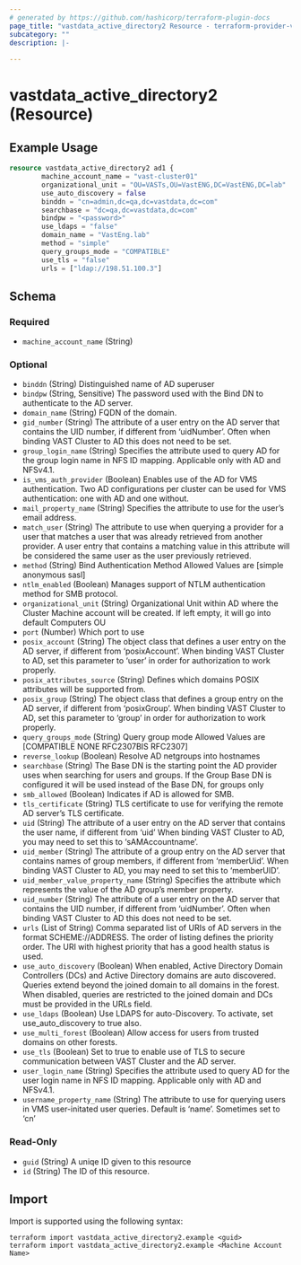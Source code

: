 ```yaml
---
# generated by https://github.com/hashicorp/terraform-plugin-docs
page_title: "vastdata_active_directory2 Resource - terraform-provider-vastdata"
subcategory: ""
description: |-
  
---
```


# vastdata_active_directory2 (Resource)



## Example Usage

```terraform
resource vastdata_active_directory2 ad1 {
        machine_account_name = "vast-cluster01"
        organizational_unit = "OU=VASTs,OU=VastENG,DC=VastENG,DC=lab"
        use_auto_discovery = false
        binddn = "cn=admin,dc=qa,dc=vastdata,dc=com"
        searchbase = "dc=qa,dc=vastdata,dc=com"
        bindpw = "<password>"
        use_ldaps = "false"
        domain_name = "VastEng.lab"
        method = "simple"
        query_groups_mode = "COMPATIBLE"
        use_tls = "false"
        urls = ["ldap://198.51.100.3"]
```

<!-- schema generated by tfplugindocs -->
## Schema

### Required

- `machine_account_name` (String)

### Optional

- `binddn` (String) Distinguished name of AD superuser
- `bindpw` (String, Sensitive) The password used with the Bind DN to authenticate to the AD server.
- `domain_name` (String) FQDN of the domain.
- `gid_number` (String) The attribute of a user entry on the AD server that contains the UID number, if different from ‘uidNumber’. Often when binding VAST Cluster to AD this does not need to be set.
- `group_login_name` (String) Specifies the attribute used to query AD for the group login name in NFS ID mapping. Applicable only with AD and NFSv4.1.
- `is_vms_auth_provider` (Boolean) Enables use of the AD for VMS authentication. Two AD configurations per cluster can be used for VMS authentication: one with AD and one without.
- `mail_property_name` (String) Specifies the attribute to use for the user’s email address.
- `match_user` (String) The attribute to use when querying a provider for a user that matches a user that was already retrieved from another provider. A user entry that contains a matching value in this attribute will be considered the same user as the user previously retrieved.
- `method` (String) Bind Authentication Method Allowed Values are [simple anonymous sasl]
- `ntlm_enabled` (Boolean) Manages support of NTLM authentication method for SMB protocol.
- `organizational_unit` (String) Organizational Unit within AD where the Cluster Machine account will be created. If left empty, it will go into default Computers OU
- `port` (Number) Which port to use
- `posix_account` (String) The object class that defines a user entry on the AD server, if different from ‘posixAccount’. When binding VAST Cluster to AD, set this parameter to ‘user’ in order for authorization to work properly.
- `posix_attributes_source` (String) Defines which domains POSIX attributes will be supported from.
- `posix_group` (String) The object class that defines a group entry on the AD server, if different from ‘posixGroup’. When binding VAST Cluster to AD, set this parameter to ‘group’ in order for authorization to work properly.
- `query_groups_mode` (String) Query group mode Allowed Values are [COMPATIBLE NONE RFC2307BIS RFC2307]
- `reverse_lookup` (Boolean) Resolve AD netgroups into hostnames
- `searchbase` (String) The Base DN is the starting point the AD provider uses when searching for users and groups. If the Group Base DN is configured it will be used instead of the Base DN, for groups only
- `smb_allowed` (Boolean) Indicates if AD is allowed for SMB.
- `tls_certificate` (String) TLS certificate to use for verifying the remote AD server’s TLS certificate.
- `uid` (String) The attribute of a user entry on the AD server that contains the user name, if different from ‘uid’ When binding VAST Cluster to AD, you may need to set this to ‘sAMAccountname’.
- `uid_member` (String) The attribute of a group entry on the AD server that contains names of group members, if different from ‘memberUid’. When binding VAST Cluster to AD, you may need to set this to ‘memberUID’.
- `uid_member_value_property_name` (String) Specifies the attribute which represents the value of the AD group’s member property.
- `uid_number` (String) The attribute of a user entry on the AD server that contains the UID number, if different from ‘uidNumber’. Often when binding VAST Cluster to AD this does not need to be set.
- `urls` (List of String) Comma separated list of URIs of AD servers in the format SCHEME://ADDRESS. The order of listing defines the priority order. The URI with highest priority that has a good health status is used.
- `use_auto_discovery` (Boolean) When enabled, Active Directory Domain Controllers (DCs) and Active Directory domains are auto discovered. Queries extend beyond the joined domain to all domains in the forest. When disabled, queries are restricted to the joined domain and DCs must be provided in the URLs field.
- `use_ldaps` (Boolean) Use LDAPS for auto-Discovery. To activate, set use_auto_discovery to true also.
- `use_multi_forest` (Boolean) Allow access for users from trusted domains on other forests.
- `use_tls` (Boolean) Set to true to enable use of TLS to secure communication between VAST Cluster and the AD server.
- `user_login_name` (String) Specifies the attribute used to query AD for the user login name in NFS ID mapping. Applicable only with AD and NFSv4.1.
- `username_property_name` (String) The attribute to use for querying users in VMS user-initated user queries. Default is ‘name’. Sometimes set to ‘cn’

### Read-Only

- `guid` (String) A uniqe ID given to this resource
- `id` (String) The ID of this resource.

## Import

Import is supported using the following syntax:

```shell
terraform import vastdata_active_directory2.example <guid>
terraform import vastdata_active_directory2.example <Machine Account Name>
```
